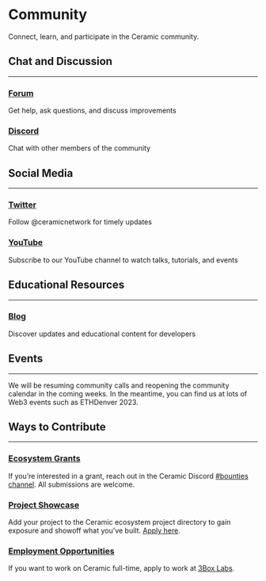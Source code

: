 # **Community**

Connect, learn, and participate in the Ceramic community.

## **Chat and Discussion**
---

### [**Forum**](https://forum.ceramic.network/)
Get help, ask questions, and discuss improvements

### [**Discord**](https://chat.ceramic.network)
Chat with other members of the community

## **Social Media**
---

### [**Twitter**](https://twitter.com/ceramicnetwork)
Follow @ceramicnetwork for timely updates

### [**YouTube**](https://www.youtube.com/channel/UCgCLq5dx7sX-yUrrEbtYqVw)
Subscribe to our YouTube channel to watch talks, tutorials, and events

## **Educational Resources**
---

### [**Blog**](https://blog.ceramic.network)
Discover updates and educational content for developers

## **Events**
---
We will be resuming community calls and reopening the community calendar in the coming weeks. In the meantime, you can find us at lots of Web3 events such as ETHDenver 2023.

## **Ways to Contribute**
---

### [**Ecosystem Grants**](https://discord.gg/pRwUGeEC2C)
If you’re interested in a grant, reach out in the Ceramic Discord [#bounties channel](https://discord.gg/pRwUGeEC2C). All submissions are welcome.

### [**Project Showcase**](https://threebox.notion.site/Ceramic-Ecosystem-a3a7a58f81544d33ad3feb84368775d4)
Add your project to the Ceramic ecosystem project directory to gain exposure and showoff what you've built. [Apply here](https://form.typeform.com/to/eh8GI9XW).

### [**Employment Opportunities**](https://jobs.lever.co/3box)
If you want to work on Ceramic full-time, apply to work at [3Box Labs](https://jobs.lever.co/3box).

